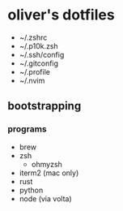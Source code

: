 # oliver's dotfiles

- ~/.zshrc
- ~/.p10k.zsh
- ~/.ssh/config
- ~/.gitconfig
- ~/.profile
- ~/.nvim

## bootstrapping

### programs

- brew
- zsh
  - ohmyzsh
- iterm2 (mac only)
- rust
- python
- node (via volta)
